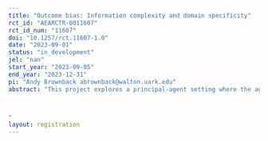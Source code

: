 ```yaml
---
title: "Outcome bias: Information complexity and domain specificity"
rct_id: "AEARCTR-0011607"
rct_id_num: "11607"
doi: "10.1257/rct.11607-1.0"
date: "2023-09-01"
status: "in_development"
jel: "nan"
start_year: "2023-09-05"
end_year: "2023-12-31"
pi: "Andy Brownback abrownback@walton.uark.edu"
abstract: "This project explores a principal-agent setting where the agent can exert costly effort to improve the likelihood of success for the principal. The principal then has the opportunity to punish the agent. The agent cannot, however, guarantee the outcome for the principal. There are always states of the world outside of the agent's control where the principal wins or loses regardless of the agent's effort level. Under two different treatments, these states of the world are presented in different ways. This project measures the effect of their presentation on effort and punishment. This project also measures how outcomes in the principal-agent interaction affect perceptions of agents in other domains.

"
layout: registration
---
```


